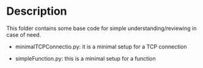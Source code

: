 # Description

This folder contains some base code for simple understanding/reviewing in case of need.

* minimalTCPConnectio.py: it is a minimal setup for a TCP connection

* simpleFunction.py: this is a minimal setup for a function